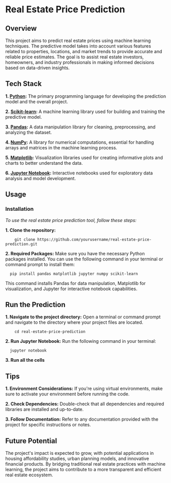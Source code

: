 # Real Estate Price Prediction

## Overview
This project aims to predict real estate prices using machine learning techniques. The predictive model takes into account various features related to properties, locations, and market trends to provide accurate and reliable price estimates. The goal is to assist real estate investors, homeowners, and industry professionals in making informed decisions based on data-driven insights.

## Tech Stack

**1. [Python](https://www.python.org/):** The primary programming language for developing the prediction model and the overall project.

**2. [Scikit-learn](https://scikit-learn.org):** A machine learning library used for building and training the predictive model.

**3. [Pandas](https://pandas.pydata.org/pandas-docs/stable/):** A data manipulation library for cleaning, preprocessing, and analyzing the dataset.

**4. [NumPy](https://numpy.org):** A library for numerical computations, essential for handling arrays and matrices in the machine learning process.

**5. [Matplotlib](https://matplotlib.org/stable/contents.html):** Visualization libraries used for creating informative plots and charts to better understand the data.

**6. [Jupyter Notebook](https://jupyter-notebook.readthedocs.io/en/stable/):** Interactive notebooks used for exploratory data analysis and model development.

## Usage
### Installation
*To use the real estate price prediction tool, follow these steps:*

**1. Clone the repository:**
```
    git clone https://github.com/yourusername/real-estate-price-prediction.git
```
**2. Required Packages:** Make sure you have the necessary Python packages installed. You can use the following command in your terminal or command prompt to install them:
  ```
    pip install pandas matplotlib jupyter numpy scikit-learn
  ```
This command installs Pandas for data manipulation, Matplotlib for visualization, and Jupyter for interactive notebook capabilities.

## Run the Prediction
**1. Navigate to the project directory:** Open a terminal or command prompt and navigate to the directory where your project files are located.
```
    cd real-estate-price-prediction
```

**2. Run Jupyter Notebook:** Run the following command in your terminal:
  ```
    jupyter notebook
  ```
**3. Run all the cells**

## Tips

**1. Environment Considerations:** If you're using virtual environments, make sure to activate your environment before running the code.

**2. Check Dependencies:** Double-check that all dependencies and required libraries are installed and up-to-date.

**3. Follow Documentation:** Refer to any documentation provided with the project for specific instructions or notes.


## Future Potential
The project's impact is expected to grow, with potential applications in housing affordability studies, urban planning models, and innovative financial products. By bridging traditional real estate practices with machine learning, the project aims to contribute to a more transparent and efficient real estate ecosystem.
